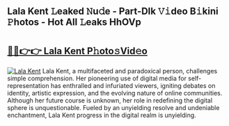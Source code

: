 ## Lala Kent 𝙻eaked 𝙽u𝚍e - Part-DIk 𝚅𝚒deo B𝚒kini 𝙿hotos - Hot All 𝙻eaks HhOVp

# <h2><a href="http://ld0anu6.urlbe.top/?page=Lala+Kent">🔗🔗👉👉 Lala Kent P𝚑oto𝚜Vid𝚎o</a></h2>

[![Lala Kent](https://i.imgur.com/eBuTRDB.gif)](http://ld0anu6.urlbe.top/?page=Lala+Kent)
Lala Kent, a multifaceted and paradoxical person, challenges simple comprehension. Her pioneering use of digital media for self-representation has enthralled and infuriated viewers, igniting debates on identity, artistic expression, and the evolving nature of online communities. Although her future course is unknown, her role in redefining the digital sphere is unquestionable. Fueled by an unyielding resolve and undeniable enchantment, Lala Kent progress in the digital realm is unyielding.
